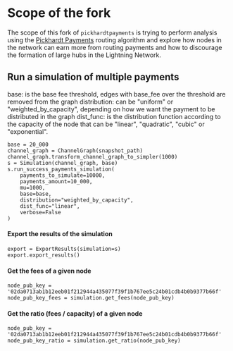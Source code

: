 # Scope of the fork

The scope of this fork of `pickhardtpayments` is trying to perform analysis using the [Pickhardt Payments](https://ln.rene-pickhardt.de#PickhardtPayments) routing algorithm and explore how
nodes in the network can earn more from routing payments and how to discourage the formation of large hubs in the Lightning Network.

## Run a simulation of multiple payments

base: is the base fee threshold, edges with base_fee over the threshold are removed from the graph
distribution: can be "uniform" or "weighted_by_capacity", depending on how we want the payment to be distributed in the graph
dist_func: is the distribution function according to the capacity of the node that can be "linear", "quadratic", "cubic" or "exponential".
```
base = 20_000
channel_graph = ChannelGraph(snapshot_path)
channel_graph.transform_channel_graph_to_simpler(1000)
s = Simulation(channel_graph, base)
s.run_success_payments_simulation(
    payments_to_simulate=10000,
    payments_amount=10_000,
    mu=1000,
    base=base,
    distribution="weighted_by_capacity",
    dist_func="linear",
    verbose=False
)
```

#### Export the results of the simulation

```
export = ExportResults(simulation=s)
export.export_results()
```

#### Get the fees of a given node

```
node_pub_key = '02da0713ab1b12eeb01f212944a435077f39f1b767ee5c24b01cdb4b0b9377b66f'
node_pub_key_fees = simulation.get_fees(node_pub_key)
```

#### Get the ratio (fees / capacity) of a given node

```
node_pub_key = '02da0713ab1b12eeb01f212944a435077f39f1b767ee5c24b01cdb4b0b9377b66f'
node_pub_key_ratio = simulation.get_ratio(node_pub_key)
```


